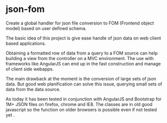 json-fom
========

Create a global handler for json file conversion to FOM (Frontend object model) based on user defined schema.

The basic idea of this project is give ease handle of json data on web client based applications. 

Obtaining a formatted row of data from a query to a FOM source can help building a view from the controller on a MVC environment. 
The use with frameworks like AngularJS can end up in the fast construction and manage of client side webapps.

The main drawback at the moment is the conversion of large sets of json data. But good web planification can solve this issue,
querying small sets of data from the data source.

As today it has been tested in conjunction with AngularJS and Bootstrap for 1M+ JSON files on firefox, chrome and IE8.
The classes are in old good javascript so the function on older browsers is possible even if not tested yet .
